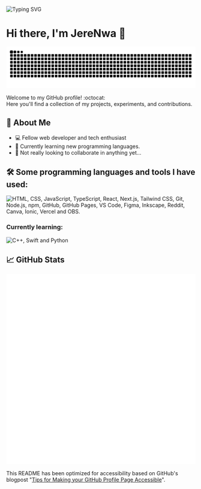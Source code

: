 ![Typing SVG](https://readme-typing-svg.demolab.com?font=ui-monospace&pause=1000&color=767676&width=435&separator=%3C&lines=printf('hello%2C+world%5Cn');%3Cconsole.log('hello%2C+world');%3Cprint('hello%2C+world'))
# Hi there, I'm JereNwa 👋
<picture>
  <source media="(prefers-color-scheme: dark)" srcset="https://raw.githubusercontent.com/JereNwa/JereNwa/output/github-contribution-grid-snake-dark.svg">
  <source media="(prefers-color-scheme: light)" srcset="https://raw.githubusercontent.com/JereNwa/JereNwa/output/github-contribution-grid-snake.svg">
  <img alt="github contribution grid snake animation" src="https://raw.githubusercontent.com/JereNwa/JereNwa/output/github-contribution-grid-snake.svg">
</picture>

Welcome to my GitHub profile! :octocat:<br/>
Here you'll find a collection of my projects, experiments, and contributions.


## 🚀 About Me

- 💻 Fellow web developer and tech enthusiast
- 🌱 Currently learning new programming languages.
- 👯 Not really looking to collaborate in anything yet...

## 🛠️ Some programming languages and tools I have used:
<p><img src="https://skills.syvixor.com/api/icons?i=html,css,javascript,typescript,reactjs,nextjs,tailwindcss,git,nodejs,npm,github,githubpages,githubactions,visualstudiocode,figma,inkscape,reddit,canva,ionic,vercel,obs" alt="HTML, CSS, JavaScript, TypeScript, React, Next.js, Tailwind CSS, Git, Node.js, npm, GitHub, GitHub Pages, VS Code, Figma, Inkscape, Reddit, Canva, Ionic, Vercel and OBS."/></p>

### Currently learning:
<img src="https://skills.syvixor.com/api/icons?i=cpp,swift,python" alt="C++, Swift and Python"/>


## 📈 GitHub Stats
<p align="center"><img src="/github-metrics.svg" alt="My GitHub Metrics"></p>


This README has been optimized for accessibility based on GitHub's blogpost "[Tips for Making your GitHub Profile Page Accessible](https://github.blog/2023-10-26-5-tips-for-making-your-github-profile-page-accessible)".

<!--
**JereNwa/JereNwa** is a ✨ _special_ ✨ repository because its `README.md` (this file) appears on your GitHub profile.

Here are some ideas to get you started:

- 🔭 I’m currently working on ...
- 🌱 I’m currently learning ...
- 👯 I’m looking to collaborate on ...
- 🤔 I’m looking for help with ...
- 💬 Ask me about ...
- 📫 How to reach me: ...
- 😄 Pronouns: ...
- ⚡ Fun fact: ...
-->
